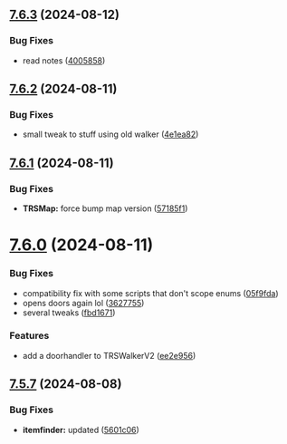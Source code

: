 ## [7.6.3](https://github.com/Torwent/SRL-T/compare/v7.6.2...v7.6.3) (2024-08-12)


### Bug Fixes

* read notes ([4005858](https://github.com/Torwent/SRL-T/commit/4005858300a71147359c7d386a9eb6507795df04))



## [7.6.2](https://github.com/Torwent/SRL-T/compare/v7.6.1...v7.6.2) (2024-08-11)


### Bug Fixes

* small tweak to stuff using old walker ([4e1ea82](https://github.com/Torwent/SRL-T/commit/4e1ea825291010f3c8dd74a21fc616b363a8c827))



## [7.6.1](https://github.com/Torwent/SRL-T/compare/v7.6.0...v7.6.1) (2024-08-11)


### Bug Fixes

* **TRSMap:** force bump map version ([57185f1](https://github.com/Torwent/SRL-T/commit/57185f1b94ddc0167cb348fff11b39ec6acc5e8f))



# [7.6.0](https://github.com/Torwent/SRL-T/compare/v7.5.7...v7.6.0) (2024-08-11)


### Bug Fixes

* compatibility fix with some scripts that don't scope enums ([05f9fda](https://github.com/Torwent/SRL-T/commit/05f9fda3c3ebdc0926a0833d37de44b03bfc9b93))
* opens doors again lol ([3627755](https://github.com/Torwent/SRL-T/commit/36277556ab56cfe06052b1f6c5de0d680de0ca29))
* several tweaks ([fbd1671](https://github.com/Torwent/SRL-T/commit/fbd1671dfdd9ffcc2498869c988a1352c4a8b430))


### Features

* add a doorhandler to TRSWalkerV2 ([ee2e956](https://github.com/Torwent/SRL-T/commit/ee2e9569c0ea90f19411cc4b266444b2b6af180f))



## [7.5.7](https://github.com/Torwent/SRL-T/compare/v7.5.6...v7.5.7) (2024-08-08)


### Bug Fixes

* **itemfinder:** updated ([5601c06](https://github.com/Torwent/SRL-T/commit/5601c06779a6e19ce32fa3e623019911a4431ff6))




